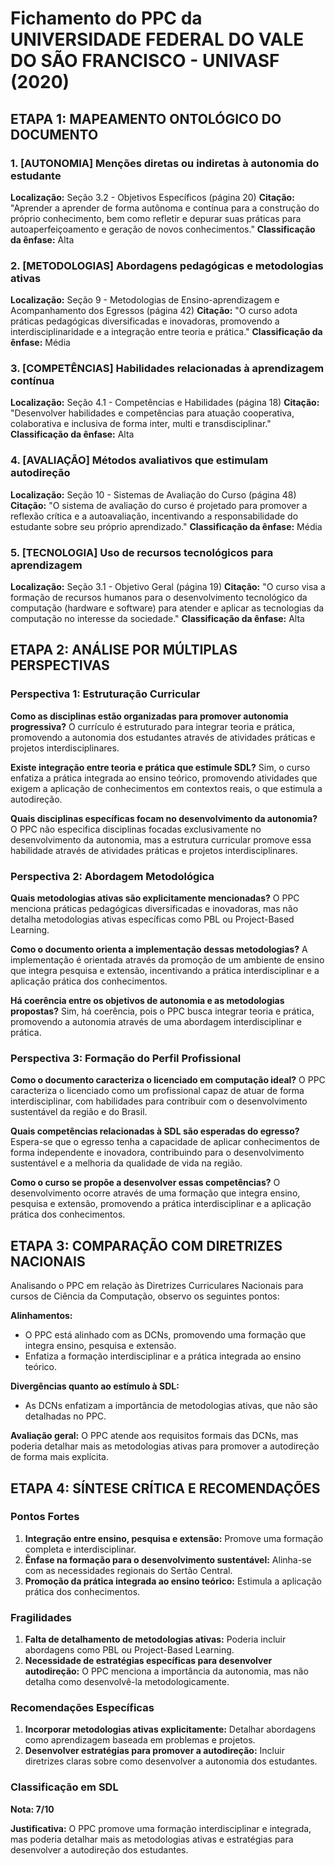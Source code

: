 # Fichamento do PPC da UNIVERSIDADE FEDERAL DO VALE DO SÃO FRANCISCO - UNIVASF (2020)

## ETAPA 1: MAPEAMENTO ONTOLÓGICO DO DOCUMENTO

### 1. [AUTONOMIA] Menções diretas ou indiretas à autonomia do estudante

**Localização:** Seção 3.2 - Objetivos Específicos (página 20)
**Citação:** "Aprender a aprender de forma autônoma e contínua para a construção do próprio conhecimento, bem como refletir e depurar suas práticas para autoaperfeiçoamento e geração de novos conhecimentos."
**Classificação da ênfase:** Alta

### 2. [METODOLOGIAS] Abordagens pedagógicas e metodologias ativas

**Localização:** Seção 9 - Metodologias de Ensino-aprendizagem e Acompanhamento dos Egressos (página 42)
**Citação:** "O curso adota práticas pedagógicas diversificadas e inovadoras, promovendo a interdisciplinaridade e a integração entre teoria e prática."
**Classificação da ênfase:** Média

### 3. [COMPETÊNCIAS] Habilidades relacionadas à aprendizagem contínua

**Localização:** Seção 4.1 - Competências e Habilidades (página 18)
**Citação:** "Desenvolver habilidades e competências para atuação cooperativa, colaborativa e inclusiva de forma inter, multi e transdisciplinar."
**Classificação da ênfase:** Alta

### 4. [AVALIAÇÃO] Métodos avaliativos que estimulam autodireção

**Localização:** Seção 10 - Sistemas de Avaliação do Curso (página 48)
**Citação:** "O sistema de avaliação do curso é projetado para promover a reflexão crítica e a autoavaliação, incentivando a responsabilidade do estudante sobre seu próprio aprendizado."
**Classificação da ênfase:** Média

### 5. [TECNOLOGIA] Uso de recursos tecnológicos para aprendizagem

**Localização:** Seção 3.1 - Objetivo Geral (página 19)
**Citação:** "O curso visa a formação de recursos humanos para o desenvolvimento tecnológico da computação (hardware e software) para atender e aplicar as tecnologias da computação no interesse da sociedade."
**Classificação da ênfase:** Alta

## ETAPA 2: ANÁLISE POR MÚLTIPLAS PERSPECTIVAS

### Perspectiva 1: Estruturação Curricular

**Como as disciplinas estão organizadas para promover autonomia progressiva?**
O currículo é estruturado para integrar teoria e prática, promovendo a autonomia dos estudantes através de atividades práticas e projetos interdisciplinares.

**Existe integração entre teoria e prática que estimule SDL?**
Sim, o curso enfatiza a prática integrada ao ensino teórico, promovendo atividades que exigem a aplicação de conhecimentos em contextos reais, o que estimula a autodireção.

**Quais disciplinas específicas focam no desenvolvimento da autonomia?**
O PPC não especifica disciplinas focadas exclusivamente no desenvolvimento da autonomia, mas a estrutura curricular promove essa habilidade através de atividades práticas e projetos interdisciplinares.

### Perspectiva 2: Abordagem Metodológica

**Quais metodologias ativas são explicitamente mencionadas?**
O PPC menciona práticas pedagógicas diversificadas e inovadoras, mas não detalha metodologias ativas específicas como PBL ou Project-Based Learning.

**Como o documento orienta a implementação dessas metodologias?**
A implementação é orientada através da promoção de um ambiente de ensino que integra pesquisa e extensão, incentivando a prática interdisciplinar e a aplicação prática dos conhecimentos.

**Há coerência entre os objetivos de autonomia e as metodologias propostas?**
Sim, há coerência, pois o PPC busca integrar teoria e prática, promovendo a autonomia através de uma abordagem interdisciplinar e prática.

### Perspectiva 3: Formação do Perfil Profissional

**Como o documento caracteriza o licenciado em computação ideal?**
O PPC caracteriza o licenciado como um profissional capaz de atuar de forma interdisciplinar, com habilidades para contribuir com o desenvolvimento sustentável da região e do Brasil.

**Quais competências relacionadas à SDL são esperadas do egresso?**
Espera-se que o egresso tenha a capacidade de aplicar conhecimentos de forma independente e inovadora, contribuindo para o desenvolvimento sustentável e a melhoria da qualidade de vida na região.

**Como o curso se propõe a desenvolver essas competências?**
O desenvolvimento ocorre através de uma formação que integra ensino, pesquisa e extensão, promovendo a prática interdisciplinar e a aplicação prática dos conhecimentos.

## ETAPA 3: COMPARAÇÃO COM DIRETRIZES NACIONAIS

Analisando o PPC em relação às Diretrizes Curriculares Nacionais para cursos de Ciência da Computação, observo os seguintes pontos:

**Alinhamentos:**
- O PPC está alinhado com as DCNs, promovendo uma formação que integra ensino, pesquisa e extensão.
- Enfatiza a formação interdisciplinar e a prática integrada ao ensino teórico.

**Divergências quanto ao estímulo à SDL:**
- As DCNs enfatizam a importância de metodologias ativas, que não são detalhadas no PPC.

**Avaliação geral:**
O PPC atende aos requisitos formais das DCNs, mas poderia detalhar mais as metodologias ativas para promover a autodireção de forma mais explícita.

## ETAPA 4: SÍNTESE CRÍTICA E RECOMENDAÇÕES

### Pontos Fortes
1. **Integração entre ensino, pesquisa e extensão:** Promove uma formação completa e interdisciplinar.
2. **Ênfase na formação para o desenvolvimento sustentável:** Alinha-se com as necessidades regionais do Sertão Central.
3. **Promoção da prática integrada ao ensino teórico:** Estimula a aplicação prática dos conhecimentos.

### Fragilidades
1. **Falta de detalhamento de metodologias ativas:** Poderia incluir abordagens como PBL ou Project-Based Learning.
2. **Necessidade de estratégias específicas para desenvolver autodireção:** O PPC menciona a importância da autonomia, mas não detalha como desenvolvê-la metodologicamente.

### Recomendações Específicas
1. **Incorporar metodologias ativas explicitamente:** Detalhar abordagens como aprendizagem baseada em problemas e projetos.
2. **Desenvolver estratégias para promover a autodireção:** Incluir diretrizes claras sobre como desenvolver a autonomia dos estudantes.

### Classificação em SDL
**Nota: 7/10**

**Justificativa:** O PPC promove uma formação interdisciplinar e integrada, mas poderia detalhar mais as metodologias ativas e estratégias para desenvolver a autodireção dos estudantes. 